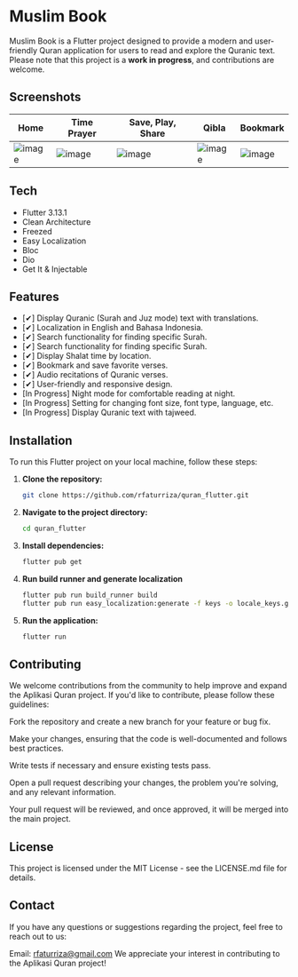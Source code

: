 # Muslim Book

Muslim Book is a Flutter project designed to provide a modern and user-friendly Quran application for users to read and explore the Quranic text. Please note that this project is a **work in progress**, and contributions are welcome.

## Screenshots

| Home | Time Prayer | Save, Play, Share | Qibla | Bookmark |
|----------|----------|----------|----------|----------|
| ![image](https://github.com/rfaturriza/muslim_book/assets/56538058/28c0eb53-ce00-46f9-a1e8-a7d097db1377)| ![image](https://github.com/rfaturriza/muslim_book/assets/56538058/9fe12933-8e16-4e1c-9941-f845df99cf1a)| ![image](https://github.com/rfaturriza/muslim_book/assets/56538058/b60d98ed-46fc-4af5-a551-8ddc27b4618b)| ![image](https://github.com/rfaturriza/muslim_book/assets/56538058/4bdff21c-caee-4d3e-a39b-9b71e36f693e)| ![image](https://github.com/rfaturriza/muslim_book/assets/56538058/4b618793-768b-4d2c-8564-0f15286951b4)|

## Tech
- Flutter 3.13.1
- Clean Architecture
- Freezed
- Easy Localization
- Bloc
- Dio
- Get It & Injectable

## Features
- [✔] Display Quranic (Surah and Juz mode) text with translations.
- [✔] Localization in English and Bahasa Indonesia.
- [✔] Search functionality for finding specific Surah.
- [✔] Search functionality for finding specific Surah.
- [✔] Display Shalat time by location.
- [✔] Bookmark and save favorite verses.
- [✔] Audio recitations of Quranic verses.
- [✔] User-friendly and responsive design.
- [In Progress] Night mode for comfortable reading at night.
- [In Progress] Setting for changing font size, font type, language, etc.
- [In Progress] Display Quranic text with tajweed.

## Installation
To run this Flutter project on your local machine, follow these steps:

1. **Clone the repository:**

   ```bash
   git clone https://github.com/rfaturriza/quran_flutter.git

2. **Navigate to the project directory:**

   ```bash
   cd quran_flutter

3. **Install dependencies:**

    ```bash
    flutter pub get

3. **Run build runner and generate localization**

    ```bash
    flutter pub run build_runner build
    flutter pub run easy_localization:generate -f keys -o locale_keys.g.dart --source-dir assets/translations

4. **Run the application:**

    ```bash
    flutter run
    
## Contributing
We welcome contributions from the community to help improve and expand the Aplikasi Quran project. If you'd like to contribute, please follow these guidelines:

Fork the repository and create a new branch for your feature or bug fix.

Make your changes, ensuring that the code is well-documented and follows best practices.

Write tests if necessary and ensure existing tests pass.

Open a pull request describing your changes, the problem you're solving, and any relevant information.

Your pull request will be reviewed, and once approved, it will be merged into the main project.

## License
This project is licensed under the MIT License - see the LICENSE.md file for details.

## Contact
If you have any questions or suggestions regarding the project, feel free to reach out to us:

Email: rfaturriza@gmail.com
We appreciate your interest in contributing to the Aplikasi Quran project!
